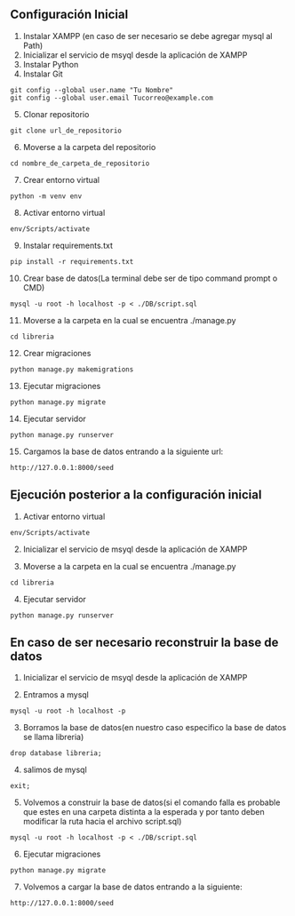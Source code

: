 ## Configuración Inicial
1. Instalar XAMPP (en caso de ser necesario se debe agregar mysql al Path)
2. Inicializar el servicio de msyql desde la aplicación de XAMPP
3. Instalar Python
4. Instalar Git
~~~
git config --global user.name "Tu Nombre"
git config --global user.email Tucorreo@example.com
~~~
5. Clonar repositorio

~~~
git clone url_de_repositorio
~~~

6. Moverse a la carpeta del repositorio

~~~
cd nombre_de_carpeta_de_repositorio
~~~

7. Crear entorno virtual
~~~
python -m venv env
~~~

8. Activar entorno virtual

~~~
env/Scripts/activate
~~~

9. Instalar requirements.txt

~~~
pip install -r requirements.txt
~~~

10. Crear base de datos(La terminal debe ser de tipo command prompt o CMD)

~~~
mysql -u root -h localhost -p < ./DB/script.sql
~~~


11. Moverse a la carpeta en la cual se encuentra ./manage.py

~~~
cd libreria
~~~

12. Crear migraciones

~~~
python manage.py makemigrations
~~~

13. Ejecutar migraciones

~~~
python manage.py migrate
~~~

14. Ejecutar servidor

~~~
python manage.py runserver
~~~

15. Cargamos la base de datos entrando a la siguiente url:
~~~
http://127.0.0.1:8000/seed
~~~

## Ejecución posterior a la configuración inicial
1. Activar entorno virtual

~~~
env/Scripts/activate
~~~

2. Inicializar el servicio de msyql desde la aplicación de XAMPP

3. Moverse a la carpeta en la cual se encuentra ./manage.py

~~~
cd libreria
~~~

4. Ejecutar servidor

~~~
python manage.py runserver
~~~

## En caso de ser necesario reconstruir la base de datos

1. Inicializar el servicio de msyql desde la aplicación de XAMPP

2. Entramos a mysql

~~~
mysql -u root -h localhost -p
~~~

3. Borramos la base de datos(en nuestro caso especifico la base de datos se llama libreria)

~~~
drop database libreria;
~~~

4. salimos de mysql

~~~
exit;
~~~

5. Volvemos a construir la base de datos(si el comando falla es probable que estes en una carpeta distinta a la esperada y por tanto deben modificar la ruta hacia el archivo script.sql)
~~~
mysql -u root -h localhost -p < ./DB/script.sql
~~~

6. Ejecutar migraciones

~~~
python manage.py migrate
~~~

7. Volvemos a cargar la base de datos entrando a la siguiente:
~~~
http://127.0.0.1:8000/seed
~~~